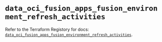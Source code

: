 # `data_oci_fusion_apps_fusion_environment_refresh_activities`

Refer to the Terraform Registory for docs: [`data_oci_fusion_apps_fusion_environment_refresh_activities`](https://registry.terraform.io/providers/oracle/oci/6.18.0/docs/data-sources/fusion_apps_fusion_environment_refresh_activities).
